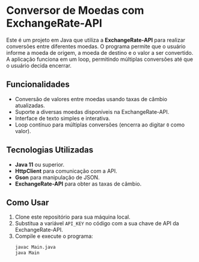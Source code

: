 # Conversor de Moedas com ExchangeRate-API

Este é um projeto em Java que utiliza a **ExchangeRate-API** para realizar conversões entre diferentes moedas. O programa permite que o usuário informe a moeda de origem, a moeda de destino e o valor a ser convertido. A aplicação funciona em um loop, permitindo múltiplas conversões até que o usuário decida encerrar.

## Funcionalidades

- Conversão de valores entre moedas usando taxas de câmbio atualizadas.
- Suporte a diversas moedas disponíveis na ExchangeRate-API.
- Interface de texto simples e interativa.
- Loop contínuo para múltiplas conversões (encerra ao digitar `0` como valor).

## Tecnologias Utilizadas

- **Java 11** ou superior.
- **HttpClient** para comunicação com a API.
- **Gson** para manipulação de JSON.
- **ExchangeRate-API** para obter as taxas de câmbio.

## Como Usar

1. Clone este repositório para sua máquina local.
2. Substitua a variável `API_KEY` no código com a sua chave de API da ExchangeRate-API.
3. Compile e execute o programa:
   ```bash
   javac Main.java
   java Main
